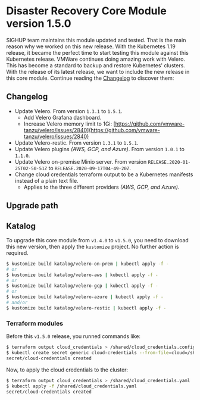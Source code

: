 # Disaster Recovery Core Module version 1.5.0

SIGHUP team maintains this module updated and tested. That is the main reason why we worked on this new release.
With the Kubernetes 1.19 release, it became the perfect time to start testing this module against this Kubernetes
release. VMWare continues doing amazing work with Velero. This has become a standard to backup and restore
Kubernetes' clusters. With the release of its latest release, we want to include the new release in this core module.
Continue reading the [Changelog](#changelog) to discover them:

## Changelog

- Update Velero. From version `1.3.1` to `1.5.1`.
  - Add Velero Grafana dashboard.
  - Increase Velero memory limit to 1Gi: [https://github.com/vmware-tanzu/velero/issues/2840](https://github.com/vmware-tanzu/velero/issues/2840)
- Update Velero-restic. From version `1.3.1` to `1.5.1`.
- Update Velero plugins *(AWS, GCP, and Azure)*. From version `1.0.1` to `1.1.0`.
- Update Velero on-premise Minio server. From version `RELEASE.2020-01-25T02-50-51Z` to `RELEASE.2020-09-17T04-49-20Z`.
- Change cloud credentials terraform output to be a Kubernetes manifests instead of a plain text file.
  - Applies to the three different providers *(AWS, GCP, and Azure)*.

## Upgrade path

## Katalog

To upgrade this core module from `v1.4.0` to `v1.5.0`, you need to download this new version, then apply the
`kustomize` project. No further action is required.

```bash
$ kustomize build katalog/velero-on-prem | kubectl apply -f -
# or
$ kustomize build katalog/velero-aws | kubectl apply -f -
# or
$ kustomize build katalog/velero-gcp | kubectl apply -f -
# or
$ kustomize build katalog/velero-azure | kubectl apply -f -
# and/or
$ kustomize build katalog/velero-restic | kubectl apply -f -
```

### Terraform modules

Before this `v1.5.0` release, you runned commands like:

```bash
$ terraform output cloud_credentials > /shared/cloud_credentials.config
$ kubectl create secret generic cloud-credentials --from-file=cloud=/shared/cloud_credentials.config --dry-run -o yaml | kubectl apply -f - -n kube-system
secret/cloud-credentials created
```

Now, to apply the cloud credentials to the cluster:

```bash
$ terraform output cloud_credentials > /shared/cloud_credentials.yaml
$ kubectl apply -f /shared/cloud_credentials.yaml
secret/cloud-credentials created
```
